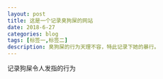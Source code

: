 ```yaml
---
layout: post
title: 这是一个记录臭狗屎的网站
date: 2018-6-27
categories: blog
tags: [标签一,标签二]
description: 臭狗屎的行为天理不容，特此记录下她的暴行。
---
```


记录狗屎令人发指的行为












